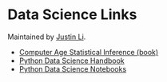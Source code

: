 # Data Science Links

Maintained by [Justin Li](http://www.oxy.edu/faculty/justin-li).

* [Computer Age Statistical Inference (book)](https://web.stanford.edu/~hastie/CASI/)
* [Python Data Science Handbook](https://github.com/jakevdp/PythonDataScienceHandbook)
* [Python Data Science Notebooks](https://github.com/donnemartin/data-science-ipython-notebooks)
